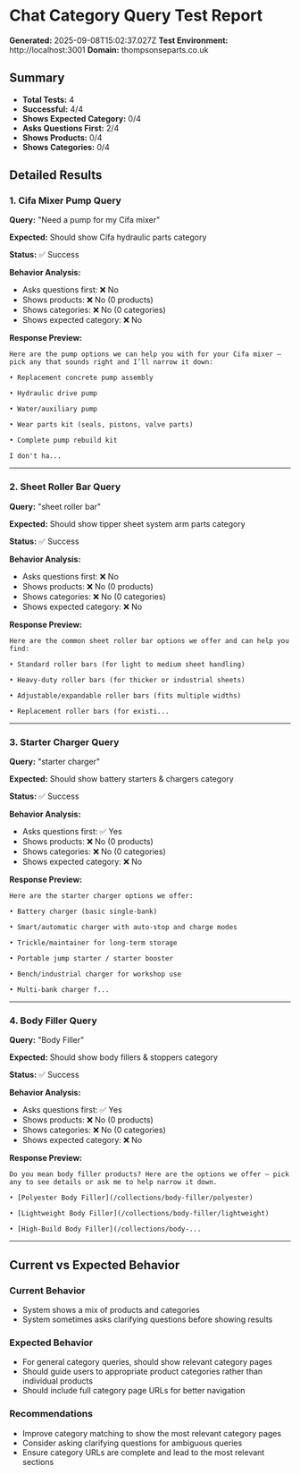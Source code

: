 # Chat Category Query Test Report

**Generated:** 2025-09-08T15:02:37.027Z
**Test Environment:** http://localhost:3001
**Domain:** thompsonseparts.co.uk

## Summary

- **Total Tests:** 4
- **Successful:** 4/4
- **Shows Expected Category:** 0/4
- **Asks Questions First:** 2/4
- **Shows Products:** 0/4
- **Shows Categories:** 0/4

## Detailed Results

### 1. Cifa Mixer Pump Query

**Query:** "Need a pump for my Cifa mixer"

**Expected:** Should show Cifa hydraulic parts category

**Status:** ✅ Success

**Behavior Analysis:**
- Asks questions first: ❌ No
- Shows products: ❌ No (0 products)
- Shows categories: ❌ No (0 categories)
- Shows expected category: ❌ No

**Response Preview:**
```
Here are the pump options we can help you with for your Cifa mixer — pick any that sounds right and I’ll narrow it down:

• Replacement concrete pump assembly 

• Hydraulic drive pump 

• Water/auxiliary pump 

• Wear parts kit (seals, pistons, valve parts) 

• Complete pump rebuild kit 

I don't ha...
```

---

### 2. Sheet Roller Bar Query

**Query:** "sheet roller bar"

**Expected:** Should show tipper sheet system arm parts category

**Status:** ✅ Success

**Behavior Analysis:**
- Asks questions first: ❌ No
- Shows products: ❌ No (0 products)
- Shows categories: ❌ No (0 categories)
- Shows expected category: ❌ No

**Response Preview:**
```
Here are the common sheet roller bar options we offer and can help you find:

• Standard roller bars (for light to medium sheet handling) 

• Heavy‑duty roller bars (for thicker or industrial sheets) 

• Adjustable/expandable roller bars (fits multiple widths) 

• Replacement roller bars (for existi...
```

---

### 3. Starter Charger Query

**Query:** "starter charger"

**Expected:** Should show battery starters & chargers category

**Status:** ✅ Success

**Behavior Analysis:**
- Asks questions first: ✅ Yes
- Shows products: ❌ No (0 products)
- Shows categories: ❌ No (0 categories)
- Shows expected category: ❌ No

**Response Preview:**
```
Here are the starter charger options we offer:

• Battery charger (basic single‑bank)

• Smart/automatic charger with auto‑stop and charge modes

• Trickle/maintainer for long‑term storage

• Portable jump starter / starter booster

• Bench/industrial charger for workshop use

• Multi‑bank charger f...
```

---

### 4. Body Filler Query

**Query:** "Body Filler"

**Expected:** Should show body fillers & stoppers category

**Status:** ✅ Success

**Behavior Analysis:**
- Asks questions first: ✅ Yes
- Shows products: ❌ No (0 products)
- Shows categories: ❌ No (0 categories)
- Shows expected category: ❌ No

**Response Preview:**
```
Do you mean body filler products? Here are the options we offer — pick any to see details or ask me to help narrow it down.

• [Polyester Body Filler](/collections/body-filler/polyester)

• [Lightweight Body Filler](/collections/body-filler/lightweight)

• [High-Build Body Filler](/collections/body-...
```

---

## Current vs Expected Behavior

### Current Behavior
- System shows a mix of products and categories
- System sometimes asks clarifying questions before showing results

### Expected Behavior
- For general category queries, should show relevant category pages
- Should guide users to appropriate product categories rather than individual products
- Should include full category page URLs for better navigation

### Recommendations
- Improve category matching to show the most relevant category pages
- Consider asking clarifying questions for ambiguous queries
- Ensure category URLs are complete and lead to the most relevant sections
